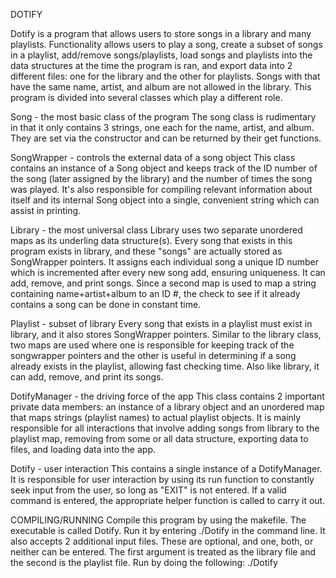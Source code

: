 DOTIFY

Dotify is a program that allows users to store songs in a library and many playlists. Functionality allows users to play a song, create a subset of songs in a playlist, add/remove songs/playlists, load songs and playlists into the data structures at the time the program is ran, and export data into 2 different files: one for the library and the other for playlists. Songs with that have the same name, artist, and album are not allowed in the library. This program is divided into several classes which play a different role.

Song - the most basic class of the program
The song class is rudimentary in that it only contains 3 strings, one each for the name, artist, and album. They are set via the constructor and can be returned by their get functions. 

SongWrapper - controls the external data of a song object
This class contains an instance of a Song object and keeps track of the ID number of the song (later assigned by the library) and the number of times the song was played. It's also responsible for compiling relevant information about itself and its internal Song object into a single, convenient string which can assist in printing.

Library - the most universal class
Library uses two separate unordered maps as its underling data structure(s). Every song that exists in this program exists in library, and these "songs" are actually stored as SongWrapper pointers. It assigns each individual song a unique ID number which is incremented after every new song add, ensuring uniqueness. It can add, remove, and print songs. Since a second map is used to map a string containing name+artist+album to an ID #, the check to see if it already contains a song can be done in constant time.

Playlist - subset of library
Every song that exists in a playlist must exist in library, and it also stores SongWrapper pointers. Similar to the library class, two maps are used where one is responsible for keeping track of the songwrapper pointers and the other is useful in determining if a song already exists in the playlist, allowing fast checking time. Also like library, it can add, remove, and print its songs.

DotifyManager - the driving force of the app
This class contains 2 important private data members: an instance of a library object and an unordered map that maps strings (playlist names) to actual playlist objects. It is mainly responsible for all interactions that involve adding songs from library to the playlist map, removing from some or all data structure, exporting data to files, and loading data into the app.

Dotify - user interaction
This contains a single instance of a DotifyManager. It is responsible for user interaction by using its run function to constantly seek input from the user, so long as "EXIT" is not entered. If a valid command is entered, the appropriate helper function is called to carry it out.

COMPILING/RUNNING
Compile this program by using the makefile. The executable is called Dotify. Run it by entering ./Dotify in the command line. It also accepts 2 additional input files. These are optional, and one, both, or neither can be entered. The first argument is treated as the library file and the second is the playlist file. Run by doing the following:
./Dotify <library file> <playlist file>

